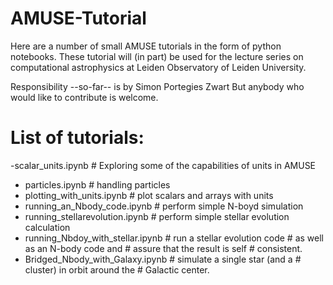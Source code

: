 # AMUSE-Tutorial

Here are a number of small AMUSE tutorials in the form of python notebooks.
These tutorial will (in part) be used for the lecture series on computational 
astrophysics at Leiden Observatory of Leiden University.

Responsibility --so-far-- is by Simon Portegies Zwart
But anybody who would like to contribute is welcome.

# List of tutorials:
 -scalar_units.ipynb            # Exploring some of the capabilities of units in AMUSE
 
- particles.ipynb               # handling particles
- plotting_with_units.ipynb     # plot scalars and arrays with units
- running_an_Nbody_code.ipynb   # perform simple N-boyd simulation
- running_stellarevolution.ipynb  # perform simple stellar evolution calculation
- running_Nbdoy_with_stellar.ipynb  # run a stellar evolution code
                                    # as well as an N-body code and 
									# assure that the result is self 
									# consistent.
- Bridged_Nbody_with_Galaxy.ipynb   # simulate a single star (and a 
                                    # cluster) in orbit around the 
									# Galactic center.
